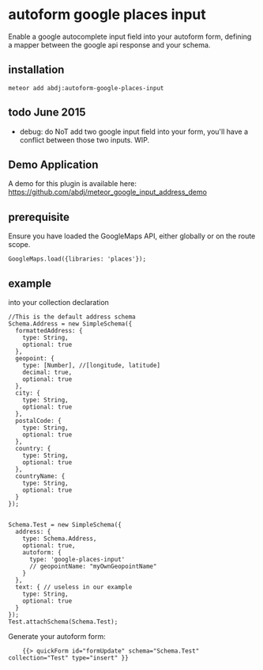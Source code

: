 # autoform google places input

Enable a google autocomplete input field into your autoform form, defining a mapper between the google api response and your schema. 

## installation
```
meteor add abdj:autoform-google-places-input
```

## todo June 2015
* debug: do NoT add two google input field into your form, you'll have a conflict between those two inputs. WIP. 


## Demo Application
A demo for this plugin is available here: https://github.com/abdj/meteor_google_input_address_demo


## prerequisite
Ensure you have loaded the GoogleMaps API, either globally or on the route scope. 
```
GoogleMaps.load({libraries: 'places'});
```


## example

into your collection declaration
```
//This is the default address schema
Schema.Address = new SimpleSchema({
  formattedAddress: {
    type: String,
    optional: true
  },
  geopoint: {
    type: [Number], //[longitude, latitude]
    decimal: true,
    optional: true
  },
  city: {
    type: String,
    optional: true
  },
  postalCode: {
    type: String,
    optional: true
  },
  country: {
    type: String,
    optional: true
  },
  countryName: {
    type: String,
    optional: true
  }
});


Schema.Test = new SimpleSchema({
  address: {
    type: Schema.Address,
    optional: true,
    autoform: {
      type: 'google-places-input'
      // geopointName: "myOwnGeopointName"
    }
  },
  text: { // useless in our example
    type: String,
    optional: true
  }
});
Test.attachSchema(Schema.Test);
```

Generate your autoform form: 
```
    {{> quickForm id="formUpdate" schema="Schema.Test" collection="Test" type="insert" }}
```
